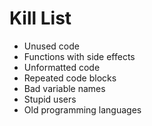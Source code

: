 Kill List
=========
* Unused code
* Functions with side effects
* Unformatted code
* Repeated code blocks
* Bad variable names
* Stupid users
* Old programming languages
